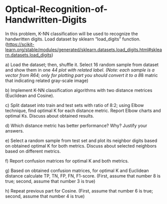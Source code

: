 # Optical-Recognition-of-Handwritten-Digits
In this problem, K-NN classification will be used to recognize the handwritten digits. Load dataset by sklearn “load_digits” function. 
(https://scikit-learn.org/stable/modules/generated/sklearn.datasets.load_digits.html#sklearn.datasets.load_digits)

a) Load the dataset; then, shuffle it. Select 16 random sample from dataset and show them in one 4*4 plot with related label. (Note: each sample is a vector from R64; only for plotting part you should convert it to a 8*8 matric that indicating related gray-scale image)

b) Implement K-NN classification algorithms with two distance metrices (Euclidean and Cosine).

c) Split dataset into train and test sets with ratio of 8:2; using Elbow technique, find optimal K for each distance metric. Report Elbow charts and optimal Ks. Discuss about obtained results.

d) Which distance metric has better performance? Why? Justify your answers.

e) Select a random sample from test set and plot its neighbor digits based on obtained optimal K for both metrics. Discuss about selected neighbors based on different metrics.

f) Report confusion matrices for optimal K and both metrics.

g) Based on obtained confusion matrices, for optimal K and Euclidean distance calculate TP, TN, FP, FN, F1-score. (First, assume that number 8 is true; second, assume that number 3 is true)

h) Repeat previous part for Cosine. (First, assume that number 6 is true; second, assume that number 4 is true)
